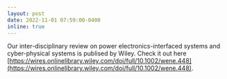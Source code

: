 ```yaml
---
layout: post
date: 2022-11-01 07:59:00-0400
inline: true
---
```

Our inter-disciplinary review on power electronics-interfaced systems and
cyber-physical systems is publised by Wiley. Check it out here
[https://wires.onlinelibrary.wiley.com/doi/full/10.1002/wene.448](https://wires.onlinelibrary.wiley.com/doi/full/10.1002/wene.448).
